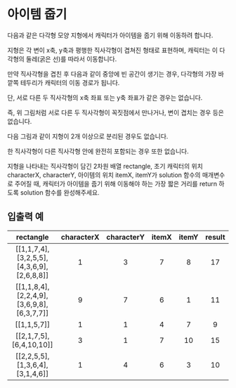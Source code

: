 # 아이템 줍기

다음과 같은 다각형 모양 지형에서 캐릭터가 아이템을 줍기 위해 이동하려 합니다.

지형은 각 변이 x축, y축과 평행한 직사각형이 겹쳐진 형태로 표현하며, 캐릭터는 이 다각형의 둘레(굵은 선)를 따라서 이동합니다.

만약 직사각형을 겹친 후 다음과 같이 중앙에 빈 공간이 생기는 경우, 다각형의 가장 바깥쪽 테두리가 캐릭터의 이동 경로가 됩니다.

단, 서로 다른 두 직사각형의 x축 좌표 또는 y축 좌표가 같은 경우는 없습니다.

즉, 위 그림처럼 서로 다른 두 직사각형이 꼭짓점에서 만나거나, 변이 겹치는 경우 등은 없습니다.

다음 그림과 같이 지형이 2개 이상으로 분리된 경우도 없습니다.

한 직사각형이 다른 직사각형 안에 완전히 포함되는 경우 또한 없습니다.

지형을 나타내는 직사각형이 담긴 2차원 배열 rectangle, 초기 캐릭터의 위치 characterX, characterY, 아이템의 위치 itemX, itemY가 solution 함수의 매개변수로 주어질 때, 캐릭터가 아이템을 줍기 위해 이동해야 하는 가장 짧은 거리를 return 하도록 solution 함수를 완성해주세요.


## 입출력 예
|                  rectangle                  | 	characterX  | 	characterY |  	itemX  | 	itemY | 	result |
|:-------------------------------------------:|:------------:|:-----------:|:--------:|:------:|:-------:|
|  [[1,1,7,4],[3,2,5,5],[4,3,6,9],[2,6,8,8]]  |      	1      |     	3      |    	7    |   	8   |   	17   |
|  [[1,1,8,4],[2,2,4,9],[3,6,9,8],[6,3,7,7]]  |      	9      |     	7      |    	6    |   	1   |   	11   |
|                 [[1,1,5,7]]                 |      	1      |     	1      |    	4    |   	7   |   	9    |
|           [[2,1,7,5],[6,4,10,10]]           |      	3      |     	1      |    	7    |  	10   |   	15   |
| [[2,2,5,5],[1,3,6,4],[3,1,4,6]] | 	1 | 	4 | 	6 | 	3 |   	10   |